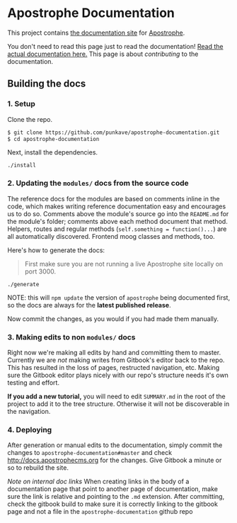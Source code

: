 Apostrophe Documentation
========================

This project contains [the documentation site](https://docs.apostrophecms.org/apostrophe/) for [Apostrophe](http://apostrophecms.org/).

You don't need to read this page just to read the documentation! [Read the actual documentation here.](https://docs.apostrophecms.org/apostrophe) This page is about *contributing* to the documentation.

Building the docs
-----------------

### 1. Setup

Clone the repo.

```sh
$ git clone https://github.com/punkave/apostrophe-documentation.git
$ cd apostrophe-documentation
```

Next, install the dependencies.

```
./install
```

### 2. Updating the `modules/` docs from the source code

The reference docs for the modules are based on comments inline in the code, which makes writing reference documentation easy and encourages us to do so. Comments above the module's source go into the `README.md` for the module's folder; comments above each method document that method. Helpers, routes and regular methods (`self.something = function()...`) are all automatically discovered. Frontend moog classes and methods, too.

Here's how to generate the docs:

> First make sure you are not running a live Apostrophe site locally on port 3000.

```
./generate
```

NOTE: this will `npm update` the version of `apostrophe` being documented first, so the docs are always for the **latest published release**.

Now commit the changes, as you would if you had made them manually.

### 3. Making edits to non `modules/` docs

Right now we're making all edits by hand and committing them to master. Currently we are *not* making writes from Gitbook's editor back to the repo. This has resulted in the loss of pages, restructed navigation, etc. Making sure the Gitbook editor plays nicely with our repo's structure needs it's own testing and effort.

**If you add a new tutorial,** you will need to edit `SUMMARY.md` in the root of the project to add it to the tree structure. Otherwise it will not be discoverable in the navigation.

### 4. Deploying

After generation or manual edits to the documentation, simply commit the changes to `apostrophe-documentation#master` and check http://docs.apostrophecms.org for the changes. Give Gitbook a minute or so to rebuild the site.

*Note on internal doc links* When creating links in the body of a documentation page that point to another page of documentation, make sure the link is relative and pointing to the `.md` extension. After committing, check the gitbook build to make sure it is correctly linking to the gitbook page and not a file in the `apostrophe-documentation` github repo


